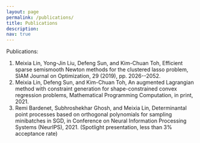 ```yaml
---
layout: page
permalink: /publications/
title: Publications
description: 
nav: true
---
```


Publications:
1. Meixia Lin, Yong-Jin Liu, Defeng Sun, and Kim-Chuan Toh, Efficient sparse semismooth Newton methods for the clustered lasso problem, SIAM Journal on Optimization, 29 (2019), pp. 2026--2052.
2. Meixia Lin, Defeng Sun, and Kim-Chuan Toh, An augmented Lagrangian method with constraint generation for shape-constrained convex regression problems, Mathematical Programming Computation, in print, 2021.
3. Remi Bardenet, Subhroshekhar Ghosh, and Meixia Lin, Determinantal point processes based on orthogonal polynomials for sampling minibatches in SGD, in Conference on Neural Information Processing Systems (NeurIPS), 2021. (Spotlight presentation, less than 3% acceptance rate)

